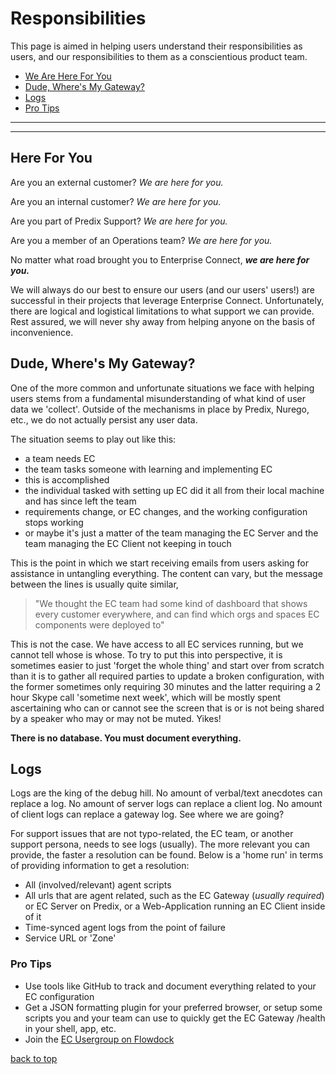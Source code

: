 # Responsibilities
This page is aimed in helping users understand their responsibilities as users, and our responsibilities to them as a conscientious product team. 

* [We Are Here For You](#here-for-you)
* [Dude, Where's My Gateway?](#dude-wheres-my-gateway)
* [Logs](#logs)
* [Pro Tips](#pro-tips)

---
---

## Here For You
Are you an external customer? *We are here for you.*

Are you an internal customer? *We are here for you.*

Are you part of Predix Support? *We are here for you.*

Are you a member of an Operations team? *We are here for you.*

No matter what road brought you to Enterprise Connect, ***we are here for you.***

We will always do our best to ensure our users (and our users' users!) are successful in their projects that leverage Enterprise Connect. Unfortunately, there are logical and logistical limitations to what support we can provide. Rest assured, we will never shy away from helping anyone on the basis of inconvenience. 

## Dude, Where's My Gateway?
One of the more common and unfortunate situations we face with helping users stems from a fundamental misunderstanding of what kind of user data we 'collect'. Outside of the mechanisms in place by Predix, Nurego, etc., we do not actually persist any user data. 

The situation seems to play out like this:

- a team needs EC
- the team tasks someone with learning and implementing EC
- this is accomplished
- the individual tasked with setting up EC did it all from their local machine and has since left the team
- requirements change, or EC changes, and the working configuration stops working
- or maybe it's just a matter of the team managing the EC Server and the team managing the EC Client not keeping in touch

This is the point in which we start receiving emails from users asking for assistance in untangling everything. The content can vary, but the message between the lines is usually quite similar,

> "We thought the EC team had some kind of dashboard that shows every customer everywhere, and can find which orgs and spaces EC components were deployed to"

This is not the case. We have access to all EC services running, but we cannot tell whose is whose. To try to put this into perspective, it is sometimes easier to just 'forget the whole thing' and start over from scratch than it is to gather all required parties to update a broken configuration, with the former sometimes only requiring 30 minutes and the latter requiring a 2 hour Skype call 'sometime next week', which will be mostly spent ascertaining who can or cannot see the screen that is or is not being shared by a speaker who may or may not be muted. Yikes!

**There is no database. You must document everything.**

## Logs
Logs are the king of the debug hill. No amount of verbal/text anecdotes can replace a log. No amount of server logs can replace a client log. No amount of client logs can replace a gateway log. See where we are going?

For support issues that are not typo-related, the EC team, or another support persona, needs to see logs (usually). The more relevant you can provide, the faster a resolution can be found. Below is a 'home run' in terms of providing information to get a resolution:

- All (involved/relevant) agent scripts
- All urls that are agent related, such as the EC Gateway (*usually required*) or EC Server on Predix, or a Web-Application running an EC Client inside of it
- Time-synced agent logs from the point of failure
- Service URL or 'Zone'

### Pro Tips
- Use tools like GitHub to track and document everything related to your EC configuration
- Get a JSON formatting plugin for your preferred browser, or setup some scripts you and your team can use to quickly get the EC Gateway /health in your shell, app, etc.
- Join the [EC Usergroup on Flowdock](https://www.flowdock.com/app/ge-developer-cloud/ec-usergroup)

[back to top](#responsibilities)